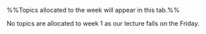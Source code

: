 %%Topics allocated to the week will appear in this tab.%%

No topics are allocated to week 1 as our lecture falls on the Friday.